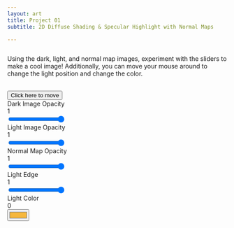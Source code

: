 ```yaml
---
layout: art
title: Project 01
subtitle: 2D Diffuse Shading & Specular Highlight with Normal Maps

---
```


<link href="/assets/css/viza656.css" rel="stylesheet" type = "text/css">
<script src="//code.jquery.com/jquery-1.10.2.js"></script>
<script src="//code.jquery.com/ui/1.11.4/jquery-ui.js"></script>


<div class="container">
  <div class="row">
    <div class="col-lg-12 col-md-12 col-sm-12 col-12 d-flex text-center hidden">
        <div class="column p-4">
  <p>Using the dark, light, and normal map images, experiment with the sliders to make a cool image! Additionally, you can move your mouse around to change the light position and change the color.</p>
      </div>
  </div>
  <br>
    <canvas id="canvas" onmousemove="mouse_position(event)"></canvas>
    <div id="ui">
        <button id="uiheader">Click here to move </button>
        <div class="slider-name"> Dark Image Opacity</div>
        <div class="value">1</div>
        <input id="darkImageOpacity" class="slider" type="range" min="0" max="1" step=".001" value="1" oninput="myFunction(this.id)"> 
            <br>
        <div class="slider-name"> Light Image Opacity</div>
        <div class="value">1</div>
        <input id="lightImageOpacity" class="slider" type="range" min="0" max="1" step=".001" value="1" oninput="myFunction(this.id)">
            <br>
               <div class="slider-name"> Normal Map Opacity</div>
        <div class="value">1</div>
        <input id="normalImageOpacity" class="slider" type="range" min="0" max="1" step=".001" value="1" oninput="myFunction(this.id)">
        <br>
        <div class="slider-name"> Light Edge</div>
        <div class="value">1</div>
        <input id="lightIntensity" class="slider" type="range" min="0" max="1" step=".001" value="1" oninput="myFunction(this.id)">
        <br>
        <div>
          <div class="slider-name"> Light Color</div>
          <div class="value">0 </div>
          <input id="lightColor" class="colorSlider" type="color" value="#f6b73c" oninput="myFunction(this.id)">
        </div>
        <br> 
    </div>
    </body>
</div>
<!-- vertex shader -->
<script  id="vertex-shader-2d" type="x-shader/x-vertex">#version 300 es
// an attribute is an input (in) to a vertex shader.
// an attribute is an input (in) to a vertex shader.
// It will receive data from a buffer
in vec4 a_position;
in vec2 a_texCoord;

// Used to pass in the resolution of the canvas
uniform vec2 u_resolution;

// Used to pass the texture coordinates to the fragment shader
out vec2 v_texCoord;

//Light
uniform vec3 u_lightWorldPosition;
uniform mat4 u_world;
out vec3 v_surfaceToLight;
 

// all shaders have a main function
void main() {

  // compute the world position of the surface
  vec3 surfaceWorldPosition = (u_world * a_position).xyz;
 
  // compute the vector of the surface to the light
  // and pass it to the fragment shader
  v_surfaceToLight = u_lightWorldPosition;

  // convert the position from pixels to 0.0 to 1.0
  vec2 zeroToOne = a_position.xy / u_resolution;

  // convert from 0->1 to 0->2
  vec2 zeroToTwo = zeroToOne * 2.0;

  // convert from 0->2 to -1->+1 (clipspace)
  vec2 clipSpace = zeroToTwo - 1.0;

float test = dot(vec3(0,0,0), vec3(1,1,1));
  gl_Position = vec4(clipSpace * vec2(1, -1), 0, 1);

  // pass the texCoord to the fragment shader
  // The GPU will interpolate this value between points.
  v_texCoord = a_texCoord;
}
</script>
<!-- fragment shader -->
<script  id="fragment-shader-2d" type="x-shader/x-fragment">#version 300 es
// fragment shaders don't have a default precision so we need
// to pick one. highp is a good default. It means "high precision"
precision highp float;

// our texture
uniform sampler2D u_imageDark;
uniform sampler2D u_imageLight;
uniform sampler2D u_imageNormal;
uniform float f_darkImageOpacity;
uniform float f_lightImageOpacity;
uniform float f_normalImageOpacity;

//light
uniform vec2 u_lightPosition;
uniform vec3 u_lightColor;
uniform float u_lightIntensity;

in vec3 v_surfaceToLight;

 float u_interpolateDistance;



// the texCoords passed in from the vertex shader.
in vec2 v_texCoord;

// we need to declare an output for the fragment shader
out vec4 outColor;

void main() {
u_interpolateDistance = u_lightIntensity;
  
  vec4 colorDark = texture(u_imageDark, v_texCoord) * f_darkImageOpacity;
  vec4 colorLight = texture(u_imageLight, v_texCoord) * f_lightImageOpacity;
  vec4 colorNormal = texture(u_imageNormal, v_texCoord) * f_normalImageOpacity;

//Directional Light
    //The light direction is from the mouse position to orgin.
    vec3 lightDirection =  normalize(vec3(u_lightPosition.x, u_lightPosition.y, 1.0));

  vec4 correctedNormals = colorNormal;
    correctedNormals.x = 2.0 * correctedNormals.x - 1.0;
    correctedNormals.y = 2.0 * correctedNormals.y - 1.0;

    vec3 normalDirection = normalize(vec3(correctedNormals.x, correctedNormals.y, correctedNormals.z));

    float intensity = max(0.0, dot(normalDirection, lightDirection));
    
  vec3 surfaceToLightDirection = normalize(v_surfaceToLight);

    intensity = dot(vec3(colorNormal.rgb), surfaceToLightDirection) * u_lightIntensity;

    float edge1 = 0.5 - u_interpolateDistance/2.0;
    float edge2 = 0.5 + u_interpolateDistance/2.0; 
    intensity = smoothstep(edge1, edge2, intensity);
    
     

  vec4 darkColor = (1.0-intensity) * colorDark;
  vec4 lightColor = (intensity) * colorLight + vec4(u_lightColor, 1);
  outColor = darkColor + lightColor ;
}
</script><!--
for most samples webgl-utils only provides shader compiling/linking and
canvas resizing because why clutter the examples with code that's the same in every sample.
See https://webglfundamentals.org/webgl/lessons/webgl-boilerplate.html
and https://webglfundamentals.org/webgl/lessons/webgl-resizing-the-canvas.html
for webgl-utils, m3, m4, and webgl-lessons-ui.
-->
<script src="https://webgl2fundamentals.org/webgl/resources/m3.js"></script>
<script src="https://webgl2fundamentals.org/webgl/resources/webgl-lessons-ui.js"></script>
<script src="https://webglfundamentals.org/webgl/resources/webgl-utils.js"></script>
<script src="https://webgl2fundamentals.org/webgl/resources/m4.js"></script>
<script src="/assets/js/pr01.js"></script>

<!-- SliderUpdate.js-->
<script>

  function hexToRGB(h) {
  let r = 0, g = 0, b = 0;

  // 3 digits
  if (h.length == 4) {
    r = "0x" + h[1] + h[1];
    g = "0x" + h[2] + h[2];
    b = "0x" + h[3] + h[3];

  // 6 digits
  } else if (h.length == 7) {
    r = "0x" + h[1] + h[2];
    g = "0x" + h[3] + h[4];
    b = "0x" + h[5] + h[6];
  }
  
  array = new Float32Array(3);
  array[0] = r/255;
  array[1] = g/255;
  array[2] = b/255;
  return array;
}

  function myFunction(id)
  {
     //Create variables
      var propertyToModify = id;
      var newValue =document.getElementById(id).value;
      var target =document.getElementById(id).previousElementSibling;

      //Assign value to ui
      target.innerHTML = newValue;

      if(id.toLowerCase().includes("color"))
      {
         //Assign value to variable for frag shader
         window[propertyToModify] = hexToRGB(newValue);
         console.log(hexToRGB(newValue));
      }
      else
      {
         //Assign value to variable for frag shader
      window[propertyToModify] = newValue;
      }
     
   
      //Update Render
      updateNow();
  }
</script>

<!-- Draggable.js-->
<script>
  //TODO figure out why it needs to be a button to be dragged. Most likely has to do with z-depth?
  // Make the DIV element draggable:
dragElement(document.getElementById("ui"));

function dragElement(elmnt) {
var pos1 = 0, pos2 = 0, pos3 = 0, pos4 = 0;
if (document.getElementById(elmnt.id + "header")) {
  // if present, the header is where you move the DIV from:
  document.getElementById(elmnt.id + "header").onmousedown = dragMouseDown;
} else {
  // otherwise, move the DIV from anywhere inside the DIV:
  elmnt.onmousedown = dragMouseDown;
}

function dragMouseDown(f) {
  e = f;
  e.preventDefault();
  // get the mouse cursor position at startup:
  pos3 = e.clientX;
  pos4 = e.clientY;
  document.onmouseup = closeDragElement;
  // call a function whenever the cursor moves:
  document.onmousemove = elementDrag;
}

function elementDrag(e) {
  e = e;
  e.preventDefault();
  // calculate the new cursor position:
  pos1 = pos3 - e.clientX;
  pos2 = pos4 - e.clientY;
  pos3 = e.clientX;
  pos4 = e.clientY;
  // set the element's new position:
  elmnt.style.top = (elmnt.offsetTop - pos2) + "px";
  elmnt.style.left = (elmnt.offsetLeft - pos1) + "px";
}

function closeDragElement() {
  // stop moving when mouse button is released:
  document.onmouseup = null;
  document.onmousemove = null;
}
}
</script>

<!--SaveFile.js-->
<script>

</script>

<!-- Mouse Tracking-->
<script>
  function mouse_position(e)
  {
    //https://stackoverflow.com/questions/42309715/how-to-correctly-pass-mouse-coordinates-to-webgl
    var pos = getNoPaddingNoBorderCanvasRelativeMousePosition(e, gl.canvas);
  // pos is in pixel coordinates for the canvas.
  // so convert to WebGL clip space coordinates
    mousex = e.clientX;
  mousey = e.clientY;

  mousex = (mousex - gl.canvas.width/2);
  mousey = -1.0 * (mousey - gl.canvas.height/2);
  var coor = "Coordinates: (" + mousex + "," + mousey + ")";

  console.log(coor);

  const x = pos.x / gl.canvas.width  *  2 - 1;
  const y = pos.y / gl.canvas.height * -2 + 1;
     mousePosition[0] = mousex;
     mousePosition[1] = mousey;
     mousePosition[2] = 0;
     
    updateNow();
  }
</script>